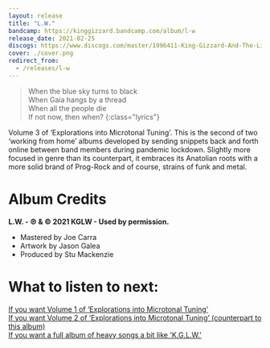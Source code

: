 ```yaml
---
layout: release
title: "L.W."
bandcamp: https://kinggizzard.bandcamp.com/album/l-w
release_date: 2021-02-25
discogs: https://www.discogs.com/master/1996411-King-Gizzard-And-The-Lizard-Wizard-LW
cover: ./cover.png
redirect_from:
  - /releases/l-w
---
```


> When the blue sky turns to black  
> When Gaia hangs by a thread  
> When all the people die  
> If not now, then when?
{:class="lyrics"}

Volume 3 of ‘Explorations into Microtonal Tuning’. This is the second of two ‘working from home’ albums developed by sending snippets back and forth online between band members during pandemic lockdown. Slightly more focused in genre than its counterpart, it embraces its Anatolian roots with a more solid brand of Prog-Rock and of course, strains of funk and metal.

# Album Credits

**L.W. - ℗ & © 2021 KGLW - Used by permission.**

* Mastered by Joe Carra
* Artwork by Jason Galea
* Produced by Stu Mackenzie

# What to listen to next:
  
[If you want Volume 1 of ‘Explorations into Microtonal Tuning’](../flying-microtonal-banana)  
[If you want Volume 2 of ‘Explorations into Microtonal Tuning’ (counterpart to this album)](../kg)  
[If you want a full album of heavy songs a bit like 'K.G.L.W.'](../infest-the-rats-nest)
